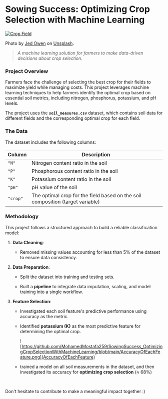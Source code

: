 # Sowing Success: Optimizing Crop Selection with Machine Learning

[![Crop Field](https://images.unsplash.com/photo-1527847263472-aa5338d178b8?q=80&w=2074&auto=format&fit=crop&ixlib=rb-4.0.3&ixid=M3wxMjA3fDB8MHxwaG90by1wYWdlfHx8fGVufDB8fHx8fA%3D%3D)](https://unsplash.com/@jediahowen)

Photo by [Jed Owen](https://unsplash.com/@jediahowen) on [Unsplash](https://unsplash.com).

> *A machine learning solution for farmers to make data-driven decisions about crop selection.*

### Project Overview

Farmers face the challenge of selecting the best crop for their fields to maximize yield while managing costs. This project leverages machine learning techniques to help farmers identify the optimal crop based on essential soil metrics, including nitrogen, phosphorus, potassium, and pH levels. 

The project uses the **`soil_measures.csv`** dataset, which contains soil data for different fields and the corresponding optimal crop for each field.

### The Data

The dataset includes the following columns:

| Column  | Description                                                   |
|---------|---------------------------------------------------------------|
| `"N"`   | Nitrogen content ratio in the soil                            |
| `"P"`   | Phosphorous content ratio in the soil                         |
| `"K"`   | Potassium content ratio in the soil                           |
| `"pH"`  | pH value of the soil                                          |
| `"crop"`| The optimal crop for the field based on the soil composition (target variable) |

### Methodology

This project follows a structured approach to build a reliable classification model:

1. **Data Cleaning**:
  
   - Removed missing values accounting for less than 5% of the dataset to ensure data consistency.

2. **Data Preparation**:
  
   - Split the dataset into training and testing sets.
  
   - Built a **pipeline** to integrate data imputation, scaling, and model training into a single workflow.

3. **Feature Selection**:
  
   - Investigated each soil feature's predictive performance using accuracy as the metric.
  
   - Identified **potassium (K)** as the most predictive feature for determining the optimal crop.
  
      ![https://github.com/MohamedMostafa259/SowingSuccess_OptimizingCropSelectionWithMachineLearning/blob/main/AccuracyOfEachFeature.png](AccuracyOfEachFeature)

   - trained a model on all soil measurements in the dataset, and then investigated its accuracy for **optimizing crop selection** ($\approx$ 68%)

<br>

Don't hesitate to contribute to make a meaningful impact together :)
